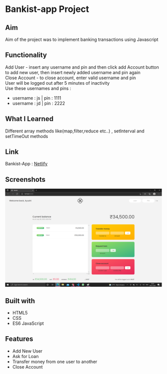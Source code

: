 # Bankist-app Project

## Aim

Aim of the project was to implement banking transactions using Javascript

## Functionality

Add User - insert any username and pin and then click add Account button to add new user, then insert newly added username and pin again \
Close Account - to close account, enter valid username and pin \
User will be logged out after 5 minutes of inactivity \
Use these usernames and pins :
* username : js | pin : 1111
* username : jd | pin : 2222

## What I Learned
Different array methods like(map,filter,reduce etc..) , setInterval and setTimeOut methods 

## Link

Bankist-App : [Netlify](https://bankist-app-projects.netlify.app/) 

## Screenshots

![Alt text](/img/ss1.png?raw=true "View of app")


## Built with

* HTML5
* CSS
* ES6 JavaScript

## Features

* Add New User
* Ask for Loan
* Transfer money from one user to another
* Close Account
